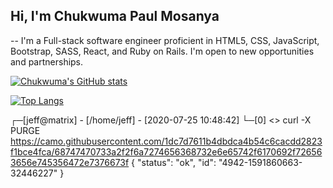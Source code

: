 ## Hi, I'm Chukwuma Paul Mosanya
-- I'm a Full-stack software engineer proficient in HTML5, CSS, JavaScript, Bootstrap, SASS, React, and Ruby on Rails. I'm open to new opportunities and partnerships.

[![Chukwuma's GitHub stats](https://github-readme-stats.vercel.app/api?username=blase147)](https://github.com/blase147/github-readme-stats)

[![Top Langs](https://github-readme-stats.vercel.app/api/top-langs/?username=blase147&layout=compact)](https://github.com/blase147/github-readme-stats)

┌─[jeff@matrix] - [/home/jeff] - [2020-07-25 10:48:42]
└─[0] <> curl -X PURGE https://camo.githubusercontent.com/1dc7d7611b4dbdca4b54c6cacdd2823f1bce4fca/68747470733a2f2f6a7274656368732e6e65742f6170692f726563656e745356472e7376673f
{ "status": "ok", "id": "4942-1591860663-32446227" }
